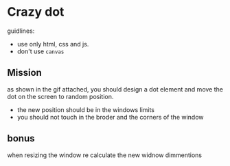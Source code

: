 # Crazy dot

guidlines:
- use only html, css and js.
- don't use `canvas`

## Mission
as shown in the gif attached, you should design a dot element and move the dot on the screen to random position.

- the new position should be in the windows limits
- you should not touch in the broder and the corners of the window

## bonus
when resizing the window re calculate the new widnow dimmentions
